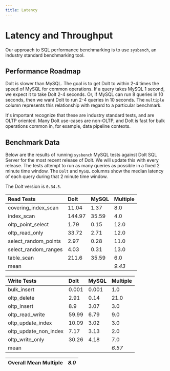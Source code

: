 ```yaml
---
title: Latency
---
```


# Latency and Throughput

Our approach to SQL performance benchmarking is to use `sysbench`, an
industry standard benchmarking tool.

## Performance Roadmap

Dolt is slower than MySQL. The goal is to get Dolt to within 2-4 times
the speed of MySQL for common operations. If a query takes MySQL 1
second, we expect it to take Dolt 2-4 seconds. Or, if MySQL can run 8
queries in 10 seconds, then we want Dolt to run 2-4 queries in 10
seconds. The `multiple` column represents this relationship with
regard to a particular benchmark.

It's important recognize that these are industry standard tests, and
are OLTP oriented. Many Dolt use-cases are non-OLTP, and Dolt is fast
for bulk operations common in, for example, data pipeline contexts.

## Benchmark Data

Below are the results of running `sysbench` MySQL tests against Dolt
SQL Server for the most recent release of Dolt. We will update this
with every release. The tests attempt to run as many queries as
possible in a fixed 2 minute time window. The `Dolt` and `MySQL`
columns show the median latency of each query during that 2 minute
time window.

The Dolt version is `0.34.5`.

| Read Tests | Dolt | MySQL | Multiple |
| :--- | :--- | :--- | :--- |
| covering\_index\_scan | 11.04 | 1.37 | 8.0 |
| index\_scan | 144.97 | 35.59 | 4.0 |
| oltp\_point\_select | 1.79 | 0.15 | 12.0 |
| oltp\_read\_only | 33.72 | 2.71 | 12.0 |
| select\_random\_points | 2.97 | 0.28 | 11.0 |
| select\_random\_ranges | 4.03 | 0.31 | 13.0 |
| table\_scan | 211.6 | 35.59 | 6.0 |
| mean |  |  | _9.43_ |

| Write Tests | Dolt | MySQL | Multiple |
| :--- | :--- | :--- | :--- |
| bulk\_insert | 0.001 | 0.001 | 1.0 |
| oltp\_delete | 2.91 | 0.14 | 21.0 |
| oltp\_insert | 8.9 | 3.07 | 3.0 |
| oltp\_read\_write | 59.99 | 6.79 | 9.0 |
| oltp\_update\_index | 10.09 | 3.02 | 3.0 |
| oltp\_update\_non\_index | 7.17 | 3.13 | 2.0 |
| oltp\_write\_only | 30.26 | 4.18 | 7.0 |
| mean |  |  | _6.57_ |

| Overall Mean Multiple | _8.0_ |
| :--- | :--- |
<br/>
